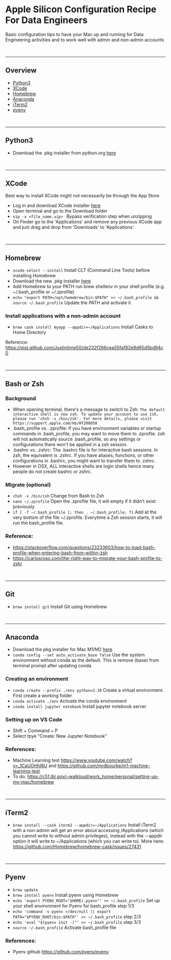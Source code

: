 # Apple Silicon Configuration Recipe For Data Engineers

Basic configuration tips to have your Mac up and running for Data Engineering activities and to work well with admin and non-admin accounts

<br />

<hr />

## Overview

* [Python3](#python3)
* [XCode](#xcode)
* [Homebrew](#homebrew)
* [Anaconda](#anaconda)
* [iTerm2](#iterm2)
* [pyenv](#pyenv)

<br />

<hr />

## Python3
* Download the .pkg installer from python.org [here](https://www.python.org/downloads/) 

<br />

<hr />

## XCode

Best way to install XCode might not necessarily be through the App Store
* Log in and download XCode installer [here](https://developer.apple.com/download/all/?q=xcode)
* Open terminal and go to the Download folder
* `xip -x <file_name.xip> ` Bypass verification step when unzipping
* On Finder go to the 'Applications' and remove any previous XCode app and just drag and drop from 'Downloads' to 'Applications'

<br />

<hr />

## Homebrew

* `xcode-select --install` Install CLT (Command Line Tools) before installing Homebrew
* Download the new .pkg installer [here](https://github.com/Homebrew/brew/releases/latest)
* Add Homebrew to your PATH run brew shellenv in your shell profile (e.g. ~/.bash_profile or ~/.zprofile)
* `echo "export PATH=/opt/homebrew/bin:$PATH" >> ~/.bash_profile && source ~/.bash_profile` Update the PATH and activate it

### Install applications with a non-admin account

* `brew cask install myapp --appdir=~/Applications` Install Casks to Home Directory

Reference: https://gist.github.com/Justintime50/de232f266cea55faf82e9d65d5bd94c0

<br />

<hr />

## Bash or Zsh

### Background
* When opening terminal, there's a message to switch to Zsh: `The default interactive shell is now zsh. To update your account to use zsh, please run 'chsh -s /bin/zsh'. For more details, please visit https://support.apple.com/kb/HT208050`
* .bash_profile vs. .zprofile: If you have environment variables or startup commands in .bash_profile, you may want to move them to .zprofile. zsh will not automatically source .bash_profile, so any settings or configurations there won't be applied in a zsh session.
* .bashrc vs. .zshrc: The .bashrc file is for interactive bash sessions. In zsh, the equivalent is .zshrc. If you have aliases, functions, or other configurations in .bashrc, you might want to transfer them to .zshrc.
* However in OSX, ALL interactive shells are login shells hence many people do not create bashrc or zshrc.

### Migrate (optional)
* `chsh -s /bin/zsh` Change from Bash to Zsh
* `nano ~/.zprofile` Open the .zprofile file, it will empty if it didn't exist previously
* `if [ -f ~/.bash_profile ]; then . ~/.bash_profile; fi` Add at the very bottom of the file ~/.zprofile. Everytime a Zsh session starts, it will run the bash_profile file.

### Reference:

* https://stackoverflow.com/questions/23233603/how-to-load-bash-profile-when-entering-bash-from-within-zsh
* https://carlosroso.com/the-right-way-to-migrate-your-bash-profile-to-zsh/

<br />

<hr />

## Git

* `brew install git` Install Git using Homebrew

<br />

<hr />

## Anaconda

* Download the pkg installer for Mac M1/M2 [here](https://www.anaconda.com/)
* `conda config --set auto_activate_base false` Use the system environment without conda as the default. This is remove (base) from terminal prompt after updating conda

### Creating an environment

* `conda create --prefix ./env python=3.10` Create a virtual environment. First create a working folder
* `conda activate ./env` Activate the conda environment
* `conda install jupyter notebook` Install jupyter notebook server

### Setting up on VS Code

* Shift + Command + P
* Select tpye "Create: New Jupyter Notebook"

### References:
* Machine Learning test https://www.youtube.com/watch?v=_1CaUOHhI6U and https://github.com/mrdbourke/m1-machine-learning-test
* To do: https://c51.lbl.gov/~walkloud/work_home/personal/setting-up-my-mac/homebrew

<br />

<hr />

## iTerm2

* `brew install --cask iterm2 --appdir=~/Applications` Install iTerm2 with a non-admin will get an error about accessing /Applications (which you cannot write to without admin privileges), instead with the --appdir option it will write to ~/Applications (which you can write to). More here: https://github.com/Homebrew/homebrew-cask/issues/27431

<br />

<hr />

## Pyenv

* `brew update`
* `brew install pyenv` Install pyenv using Homebrew
* `echo 'export PYENV_ROOT="$HOME/.pyenv"' >> ~/.bash_profile` Set up your shell environment for Pyenv for bash_profile step 1/3
* `echo 'command -v pyenv >/dev/null || export PATH="$PYENV_ROOT/bin:$PATH"' >> ~/.bash_profile` step 2/3
* `echo 'eval "$(pyenv init -)"' >> ~/.bash_profile` step 3/3
* `source ~/.bash_profile` Activate bash_profile file

### References:
* Pyenv github https://github.com/pyenv/pyenv
